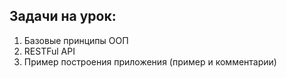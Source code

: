 ## Задачи на урок:

1. Базовые принципы ООП
2. RESTFul API
3. Пример построения приложения (пример и комментарии)
 
